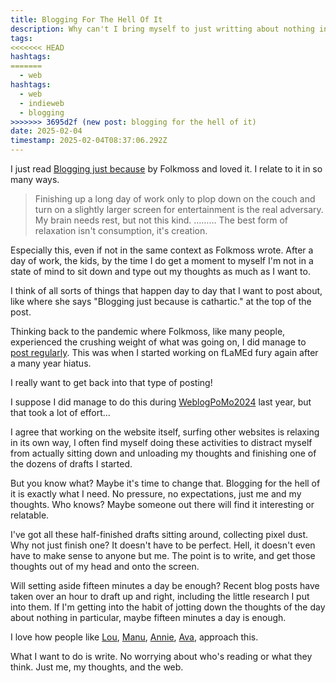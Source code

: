 ```yaml
---
title: Blogging For The Hell Of It
description: Why can't I bring myself to just writting about nothing in particular?
tags:
<<<<<<< HEAD
hashtags:
=======
  - web
hashtags:
  - web
  - indieweb
  - blogging
>>>>>>> 3695d2f (new post: blogging for the hell of it)
date: 2025-02-04
timestamp: 2025-02-04T08:37:06.292Z
---
```


I just read [Blogging just because](https://folkmoss.bearblog.dev/blogging-just-because/) by Folkmoss and loved it. I relate to it in so many ways.

> Finishing up a long day of work only to plop down on the couch and turn on a slightly larger screen for entertainment is the real adversary. My brain needs rest, but not this kind. ……… The best form of relaxation isn't consumption, it's creation.

Especially this, even if not in the same context as Folkmoss wrote. After a day of work, the kids, by the time I do get a moment to myself I'm not in a state of mind to sit down and type out my thoughts as much as I want to.

I think of all sorts of things that happen day to day that I want to post about, like where she says "Blogging just because is cathartic."  at the top of the post.

Thinking back to the pandemic where Folkmoss, like many people, experienced the crushing weight of what was going on, I did manage to [post regularly](/tags/covid-19/). This was when I started working on fLaMEd fury again after a many year hiatus.

I really want to get back into that type of posting!

I suppose I did manage to do this during [WeblogPoMo2024](tags/weblogpomo2024/) last year, but that took a lot of effort...

I agree that working on the website itself, surfing other websites is relaxing in its own way, I often find myself doing these activities to distract myself from actually sitting down and unloading my thoughts and finishing one of the dozens of drafts I started.

But you know what? Maybe it's time to change that. Blogging for the hell of it is exactly what I need. No pressure, no expectations, just me and my thoughts. Who knows? Maybe someone out there will find it interesting or relatable.

I've got all these half-finished drafts sitting around, collecting pixel dust. Why not just finish one? It doesn't have to be perfect. Hell, it doesn't even have to make sense to anyone but me. The point is to write, and get those thoughts out of my head and onto the screen.

Will setting aside fifteen minutes a day be enough? Recent blog posts have taken over an hour to draft up and right, including the little research I put into them. If I'm getting into the habit of jotting down the thoughts of the day about nothing in particular, maybe fifteen minutes a day is enough.

I love how people like [Lou](https://louplummer.lol/blog/), [Manu](https://manuelmoreale.com/), [Annie](https://anniemueller.com/), [Ava](https://blog.avas.space/), approach this.

What I want to do is write. No worrying about who's reading or what they think. Just me, my thoughts, and the web.